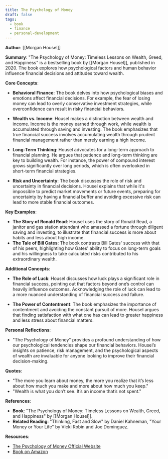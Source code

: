 ```yaml
---
title: The Psychology of Money
draft: false
tags:
  - book
  - finance
  - personal-development
---
```


**Author**: [[Morgan Housel]]

**Summary**:
"The Psychology of Money: Timeless Lessons on Wealth, Greed, and Happiness" is a bestselling book by [[Morgan Housel]], published in 2020. The book explores how psychological factors and human behavior influence financial decisions and attitudes toward wealth.

**Core Concepts**:

- **Behavioral Finance**: The book delves into how psychological biases and emotions affect financial decisions. For example, the fear of losing money can lead to overly conservative investment strategies, while overconfidence can result in risky financial behaviors.
- **Wealth vs. Income**: Housel makes a distinction between wealth and income. Income is the money earned through work, while wealth is accumulated through saving and investing. The book emphasizes that true financial success involves accumulating wealth through prudent financial management rather than merely earning a high income.

- **Long-Term Thinking**: Housel advocates for a long-term approach to financial planning. He argues that patience and long-term thinking are key to building wealth. For instance, the power of compound interest grows significantly over long periods, which is often overlooked in short-term financial strategies.

- **Risk and Uncertainty**: The book discusses the role of risk and uncertainty in financial decisions. Housel explains that while it's impossible to predict market movements or future events, preparing for uncertainty by having a financial buffer and avoiding excessive risk can lead to more stable financial outcomes.

**Key Examples**:

- **The Story of Ronald Read**: Housel uses the story of Ronald Read, a janitor and gas station attendant who amassed a fortune through diligent saving and investing, to illustrate that financial success is more about habits and less about high income.
- **The Tale of Bill Gates**: The book contrasts Bill Gates' success with that of his peers, highlighting how Gates' ability to focus on long-term goals and his willingness to take calculated risks contributed to his extraordinary wealth.

**Additional Concepts**:

- **The Role of Luck**: Housel discusses how luck plays a significant role in financial success, pointing out that factors beyond one’s control can heavily influence outcomes. Acknowledging the role of luck can lead to a more nuanced understanding of financial success and failure.

- **The Power of Contentment**: The book emphasizes the importance of contentment and avoiding the constant pursuit of more. Housel argues that finding satisfaction with what one has can lead to greater happiness and less stress about financial matters.

**Personal Reflections**:

- "The Psychology of Money" provides a profound understanding of how our psychological tendencies shape our financial behaviors. Housel’s insights on patience, risk management, and the psychological aspects of wealth are invaluable for anyone looking to improve their financial decision-making.

**Quotes**:

- "The more you learn about money, the more you realize that it’s less about how much you make and more about how much you keep."
- "Wealth is what you don’t see. It’s an income that’s not spent."

**References**:

- **Book**: "The Psychology of Money: Timeless Lessons on Wealth, Greed, and Happiness" by [[Morgan Housel]].
- **Related Reading**: "Thinking, Fast and Slow" by Daniel Kahneman, "Your Money or Your Life" by Vicki Robin and Joe Dominguez.

**Resources**:

- [The Psychology of Money Official Website](https://www.morganhousel.com/)
- [Book on Amazon](https://www.amazon.com/Psychology-Money-Timeless-Lessons-Happiness/dp/0857197681)
